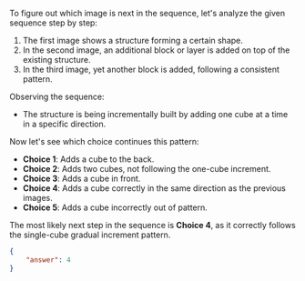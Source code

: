 To figure out which image is next in the sequence, let's analyze the given sequence step by step:

1. The first image shows a structure forming a certain shape.
2. In the second image, an additional block or layer is added on top of the existing structure.
3. In the third image, yet another block is added, following a consistent pattern.

Observing the sequence:
- The structure is being incrementally built by adding one cube at a time in a specific direction.

Now let's see which choice continues this pattern:

- **Choice 1**: Adds a cube to the back.
- **Choice 2**: Adds two cubes, not following the one-cube increment.
- **Choice 3**: Adds a cube in front.
- **Choice 4**: Adds a cube correctly in the same direction as the previous images.
- **Choice 5**: Adds a cube incorrectly out of pattern.

The most likely next step in the sequence is **Choice 4**, as it correctly follows the single-cube gradual increment pattern.

```json
{
    "answer": 4
}
```